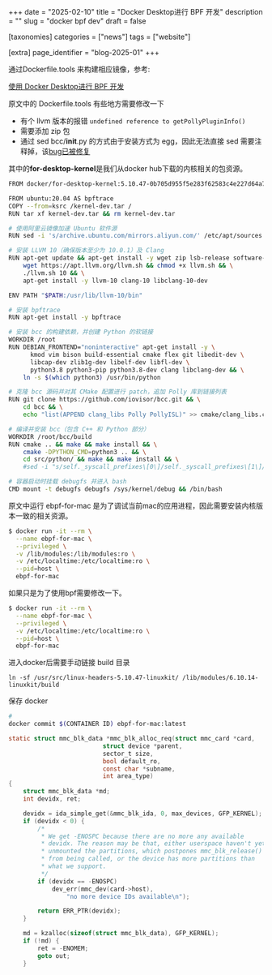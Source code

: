 +++
date = "2025-02-10" 
title = "Docker Desktop进行 BPF 开发" 
description = "" 
slug = "docker bpf dev" 
draft = false

[taxonomies] 
  categories = ["news"] 
  tags = ["website"]

[extra]
  page_identifier = "blog-2025-01"
+++

通过Dockerfile.tools 来构建相应镜像，参考:

[使用 Docker Desktop进行 BPF 开发](https://luckymrwang.github.io/2022/05/23/%E4%BD%BF%E7%94%A8-Docker-Desktop%E8%BF%9B%E8%A1%8C-BPF-%E5%BC%80%E5%8F%91/)

原文中的 Dockerfile.tools 有些地方需要修改一下

-   有个 llvm 版本的报错 `undefined reference to getPollyPluginInfo()`
-   需要添加 zip 包
-   通过 sed bcc/__init__.py 的方式由于安装方式为 egg，因此无法直接 sed 需要注释掉，该[bug已被修复](https://github.com/iovisor/gobpf/pull/321/commits/1d78ac6cb237a6003e8f85b5abed1d2c297ca4cd)

其中的**for-desktop-kernel**是我们从docker hub下载的内核相关的包资源。

```bash
FROM docker/for-desktop-kernel:5.10.47-0b705d955f5e283f62583c4e227d64a7924c138f AS ksrc

FROM ubuntu:20.04 AS bpftrace
COPY --from=ksrc /kernel-dev.tar /
RUN tar xf kernel-dev.tar && rm kernel-dev.tar

# 使用阿里云镜像加速 Ubuntu 软件源
RUN sed -i 's/archive.ubuntu.com/mirrors.aliyun.com/' /etc/apt/sources.list

# 安装 LLVM 10（确保版本至少为 10.0.1）及 Clang
RUN apt-get update && apt-get install -y wget zip lsb-release software-properties-common && \
    wget https://apt.llvm.org/llvm.sh && chmod +x llvm.sh && \
    ./llvm.sh 10 && \
    apt-get install -y llvm-10 clang-10 libclang-10-dev

ENV PATH "$PATH:/usr/lib/llvm-10/bin"

# 安装 bpftrace
RUN apt-get install -y bpftrace

# 安装 bcc 的构建依赖，并创建 Python 的软链接
WORKDIR /root
RUN DEBIAN_FRONTEND="noninteractive" apt-get install -y \
      kmod vim bison build-essential cmake flex git libedit-dev \
      libcap-dev zlib1g-dev libelf-dev libfl-dev \
      python3.8 python3-pip python3.8-dev clang libclang-dev && \
    ln -s $(which python3) /usr/bin/python

# 克隆 bcc 源码并对其 CMake 配置进行 patch，追加 Polly 库到链接列表
RUN git clone https://github.com/iovisor/bcc.git && \
    cd bcc && \
    echo "list(APPEND clang_libs Polly PollyISL)" >> cmake/clang_libs.cmake

# 编译并安装 bcc（包含 C++ 和 Python 部分）
WORKDIR /root/bcc/build
RUN cmake .. && make && make install && \
    cmake -DPYTHON_CMD=python3 .. && \
    cd src/python/ && make && make install && \
    #sed -i "s/self._syscall_prefixes\[0\]/self._syscall_prefixes\[1\]/g" /usr/lib/python3/dist-packages/bcc/__init__.py

# 容器启动时挂载 debugfs 并进入 bash
CMD mount -t debugfs debugfs /sys/kernel/debug && /bin/bash
```

原文中运行 ebpf-for-mac 是为了调试当前mac的应用进程，因此需要安装内核版本一致的相关资源。

```bash
$ docker run -it --rm \
  --name ebpf-for-mac \
  --privileged \
  -v /lib/modules:/lib/modules:ro \
  -v /etc/localtime:/etc/localtime:ro \
  --pid=host \
  ebpf-for-mac
```

如果只是为了使用bpf需要修改一下。

```bash
$ docker run -it --rm \
  --name ebpf-for-mac \
  --privileged \
  -v /etc/localtime:/etc/localtime:ro \
  --pid=host \
  ebpf-for-mac
```

进入docker后需要手动链接 build 目录

`ln -sf /usr/src/linux-headers-5.10.47-linuxkit/ /lib/modules/6.10.14-linuxkit/build`

保存 docker

```bash
# 
docker commit $(CONTAINER ID) ebpf-for-mac:latest


```

```c
static struct mmc_blk_data *mmc_blk_alloc_req(struct mmc_card *card,
					      struct device *parent,
					      sector_t size,
					      bool default_ro,
					      const char *subname,
					      int area_type)
{
	struct mmc_blk_data *md;
	int devidx, ret;

	devidx = ida_simple_get(&mmc_blk_ida, 0, max_devices, GFP_KERNEL);
	if (devidx < 0) {
		/*
		 * We get -ENOSPC because there are no more any available
		 * devidx. The reason may be that, either userspace haven't yet
		 * unmounted the partitions, which postpones mmc_blk_release()
		 * from being called, or the device has more partitions than
		 * what we support.
		 */
		if (devidx == -ENOSPC)
			dev_err(mmc_dev(card->host),
				"no more device IDs available\n");

		return ERR_PTR(devidx);
	}

	md = kzalloc(sizeof(struct mmc_blk_data), GFP_KERNEL);
	if (!md) {
		ret = -ENOMEM;
		goto out;
	}
```

